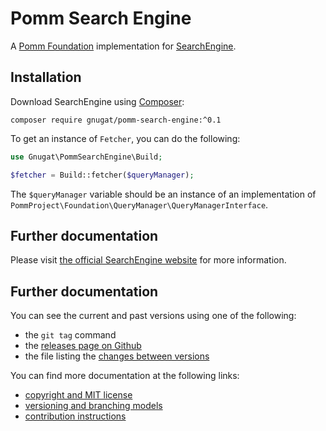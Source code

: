 # Pomm Search Engine

A [Pomm Foundation](http://www.pomm-project.org/) implementation for [SearchEngine](http://gnugat.github.io/search-engine/).

## Installation

Download SearchEngine using [Composer](https://getcomposer.org/download):

    composer require gnugat/pomm-search-engine:^0.1

To get an instance of `Fetcher`, you can do the following:

```php
use Gnugat\PommSearchEngine\Build;

$fetcher = Build::fetcher($queryManager);
```

The `$queryManager` variable should be an instance of an implementation of `PommProject\Foundation\QueryManager\QueryManagerInterface`.

## Further documentation

Please visit [the official SearchEngine website](http://gnugat.github.io/search-engine/) for more information.

## Further documentation

You can see the current and past versions using one of the following:

* the `git tag` command
* the [releases page on Github](https://github.com/gnugat/pomm-search-engine/releases)
* the file listing the [changes between versions](CHANGELOG.md)

You can find more documentation at the following links:

* [copyright and MIT license](LICENSE)
* [versioning and branching models](VERSIONING.md)
* [contribution instructions](CONTRIBUTING.md)
